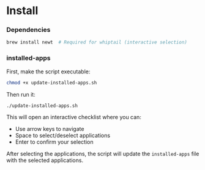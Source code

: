 # Install

### Dependencies
```bash
brew install newt  # Required for whiptail (interactive selection)
```

### installed-apps
First, make the script executable:
```bash
chmod +x update-installed-apps.sh
```
Then run it:
```bash
./update-installed-apps.sh
```

This will open an interactive checklist where you can:
- Use arrow keys to navigate
- Space to select/deselect applications
- Enter to confirm your selection

After selecting the applications, the script will update the `installed-apps` file with the selected applications.
